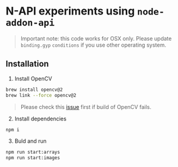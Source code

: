 # N-API experiments using `node-addon-api`

> Important note: this code works for OSX only. Please update `binding.gyp` `conditions` if you use other operating system.

## Installation

1. Install OpenCV

```bash
brew install opencv@2
brew link --force opencv@2
```

> Please check this [issue](https://github.com/Homebrew/homebrew-core/issues/19286#issuecomment-336164523) first if build of OpenCV fails.

2. Install dependencies

```bash
npm i
```

3. Buld and run

```bash
npm run start:arrays
npm run start:images
```
